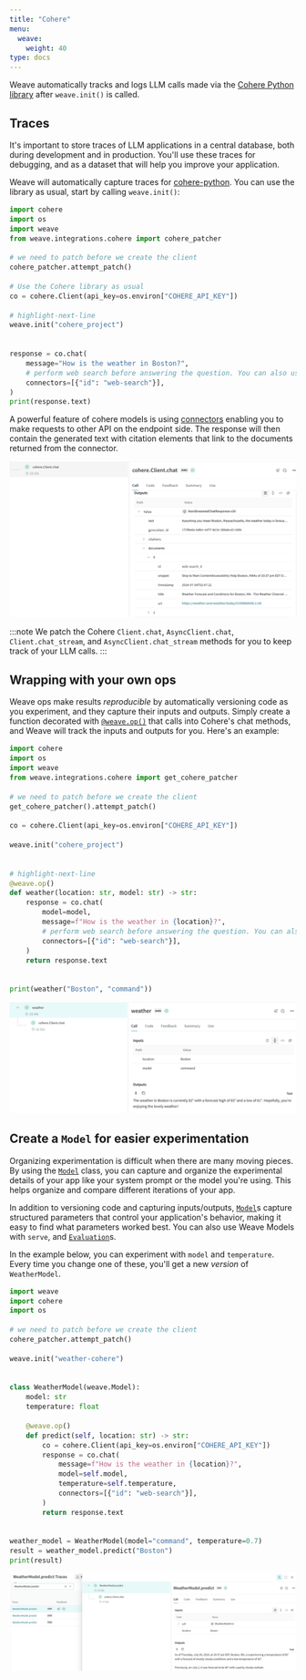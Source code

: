 ```yaml
---
title: "Cohere"
menu:
  weave:
    weight: 40
type: docs
--- 
```


Weave automatically tracks and logs LLM calls made via the [Cohere Python library](https://github.com/cohere-ai/cohere-python) after `weave.init()` is called.

## Traces

It's important to store traces of LLM applications in a central database, both during development and in production. You'll use these traces for debugging, and as a dataset that will help you improve your application.

Weave will automatically capture traces for [cohere-python](https://github.com/cohere-ai/cohere-python). You can use the library as usual, start by calling `weave.init()`:

```python
import cohere
import os
import weave
from weave.integrations.cohere import cohere_patcher

# we need to patch before we create the client
cohere_patcher.attempt_patch()

# Use the Cohere library as usual
co = cohere.Client(api_key=os.environ["COHERE_API_KEY"])

# highlight-next-line
weave.init("cohere_project")


response = co.chat(
    message="How is the weather in Boston?",
    # perform web search before answering the question. You can also use your own custom connector.
    connectors=[{"id": "web-search"}],
)
print(response.text)
```
A powerful feature of cohere models is using [connectors](https://docs.cohere.com/docs/overview-rag-connectors#using-connectors-to-create-grounded-generations) enabling you to make requests to other API on the endpoint side. The response will then contain the generated text with citation elements that link to the documents returned from the connector. 

[![cohere_trace.png](imgs/cohere_trace.png)](https://wandb.ai/capecape/cohere_dev/weave/calls)

:::note
We patch the Cohere `Client.chat`, `AsyncClient.chat`, `Client.chat_stream`, and `AsyncClient.chat_stream` methods for you to keep track of your LLM calls.
:::

## Wrapping with your own ops

Weave ops make results *reproducible* by automatically versioning code as you experiment, and they capture their inputs and outputs. Simply create a function decorated with [`@weave.op()`](/guides/tracking/ops) that calls into Cohere's chat methods, and Weave will track the inputs and outputs for you. Here's an example:

```python
import cohere
import os
import weave
from weave.integrations.cohere import get_cohere_patcher

# we need to patch before we create the client
get_cohere_patcher().attempt_patch()

co = cohere.Client(api_key=os.environ["COHERE_API_KEY"])

weave.init("cohere_project")


# highlight-next-line
@weave.op()
def weather(location: str, model: str) -> str:
    response = co.chat(
        model=model,
        message=f"How is the weather in {location}?",
        # perform web search before answering the question. You can also use your own custom connector.
        connectors=[{"id": "web-search"}],
    )
    return response.text


print(weather("Boston", "command"))
```

[![cohere_ops.png](imgs/cohere_ops.png)](https://wandb.ai/capecape/cohere_dev/weave/calls)

## Create a `Model` for easier experimentation

Organizing experimentation is difficult when there are many moving pieces. By using the [`Model`](/guides/core-types/models) class, you can capture and organize the experimental details of your app like your system prompt or the model you're using. This helps organize and compare different iterations of your app.

In addition to versioning code and capturing inputs/outputs, [`Model`](/guides/core-types/models)s capture structured parameters that control your application's behavior, making it easy to find what parameters worked best. You can also use Weave Models with `serve`, and [`Evaluation`](/guides/core-types/evaluations)s.

In the example below, you can experiment with `model` and `temperature`. Every time you change one of these, you'll get a new _version_ of `WeatherModel`.

```python
import weave
import cohere
import os

# we need to patch before we create the client
cohere_patcher.attempt_patch()

weave.init("weather-cohere")


class WeatherModel(weave.Model):
    model: str
    temperature: float

    @weave.op()
    def predict(self, location: str) -> str:
        co = cohere.Client(api_key=os.environ["COHERE_API_KEY"])
        response = co.chat(
            message=f"How is the weather in {location}?",
            model=self.model,
            temperature=self.temperature,
            connectors=[{"id": "web-search"}],
        )
        return response.text


weather_model = WeatherModel(model="command", temperature=0.7)
result = weather_model.predict("Boston")
print(result)
```

[![cohere_model.png](imgs/cohere_model.png)](https://wandb.ai/capecape/cohere_dev/weave/models)

